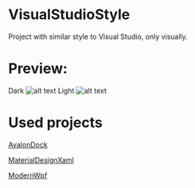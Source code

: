 # VisualStudioStyle
Project with similar style to Visual Studio, only visually.

# Preview:

Dark
![alt text](https://i.ibb.co/mq233rx/Visual-Studio-Style.png)
Light
![alt text](https://i.ibb.co/QFw5tfB/imagem-2021-08-05-103836.png)

# Used projects
[AvalonDock](https://github.com/Dirkster99/AvalonDock)

[MaterialDesignXaml](https://github.com/MaterialDesignInXAML/MaterialDesignInXamlToolkit)

[ModernWpf](https://github.com/Kinnara/ModernWpf)

